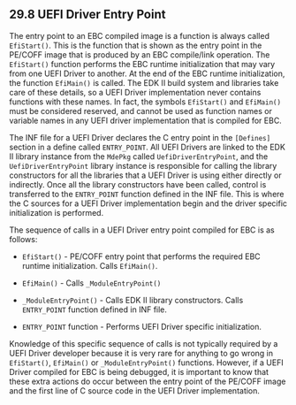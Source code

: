 <!--- @file
  29.8 UEFI Driver Entry Point

  Copyright (c) 2012-2018, Intel Corporation. All rights reserved.<BR>

  Redistribution and use in source (original document form) and 'compiled'
  forms (converted to PDF, epub, HTML and other formats) with or without
  modification, are permitted provided that the following conditions are met:

  1) Redistributions of source code (original document form) must retain the
     above copyright notice, this list of conditions and the following
     disclaimer as the first lines of this file unmodified.

  2) Redistributions in compiled form (transformed to other DTDs, converted to
     PDF, epub, HTML and other formats) must reproduce the above copyright
     notice, this list of conditions and the following disclaimer in the
     documentation and/or other materials provided with the distribution.

  THIS DOCUMENTATION IS PROVIDED BY TIANOCORE PROJECT "AS IS" AND ANY EXPRESS OR
  IMPLIED WARRANTIES, INCLUDING, BUT NOT LIMITED TO, THE IMPLIED WARRANTIES OF
  MERCHANTABILITY AND FITNESS FOR A PARTICULAR PURPOSE ARE DISCLAIMED. IN NO
  EVENT SHALL TIANOCORE PROJECT  BE LIABLE FOR ANY DIRECT, INDIRECT, INCIDENTAL,
  SPECIAL, EXEMPLARY, OR CONSEQUENTIAL DAMAGES (INCLUDING, BUT NOT LIMITED TO,
  PROCUREMENT OF SUBSTITUTE GOODS OR SERVICES; LOSS OF USE, DATA, OR PROFITS;
  OR BUSINESS INTERRUPTION) HOWEVER CAUSED AND ON ANY THEORY OF LIABILITY,
  WHETHER IN CONTRACT, STRICT LIABILITY, OR TORT (INCLUDING NEGLIGENCE OR
  OTHERWISE) ARISING IN ANY WAY OUT OF THE USE OF THIS DOCUMENTATION, EVEN IF
  ADVISED OF THE POSSIBILITY OF SUCH DAMAGE.

-->

## 29.8 UEFI Driver Entry Point

The entry point to an EBC compiled image is a function is always called
`EfiStart()`. This is the function that is shown as the entry point in the
PE/COFF image that is produced by an EBC compile/link operation. The
`EfiStart()` function performs the EBC runtime initialization that may vary
from one UEFI Driver to another. At the end of the EBC runtime initialization,
the function `EfiMain()` is called. The EDK II build system and libraries take
care of these details, so a UEFI Driver implementation never contains functions
with these names. In fact, the symbols `EfiStart()` and `EfiMain()` must be
considered reserved, and cannot be used as function names or variable names in
any UEFI driver implementation that is compiled for EBC.

The INF file for a UEFI Driver declares the C entry point in the `[Defines]`
section in a define called `ENTRY_POINT`. All UEFI Drivers are linked to the
EDK II library instance from the `MdePkg` called `UefiDriverEntryPoint`, and
the `UefiDriverEntryPoint` library instance is responsible for calling the
library constructors for all the libraries that a UEFI Driver is using either
directly or indirectly. Once all the library constructors have been called,
control is transferred to the `ENTRY_POINT` function defined in the INF file.
This is where the C sources for a UEFI Driver implementation begin and the
driver specific initialization is performed.

The sequence of calls in a UEFI Driver entry point compiled for EBC is as
follows:

* `EfiStart()` - PE/COFF entry point that performs the required EBC runtime
  initialization. Calls `EfiMain()`.

* `EfiMain()` - Calls `_ModuleEntryPoint()`

* `_ModuleEntryPoint()` - Calls EDK II library constructors. Calls
  `ENTRY_POINT` function defined in INF file.

* `ENTRY_POINT` function - Performs UEFI Driver specific initialization.

Knowledge of this specific sequence of calls is not typically required by a
UEFI Driver developer because it is very rare for anything to go wrong in
`EfiStart()`, `EfiMain()` or `_ModuleEntryPoint()` functions. However, if a
UEFI Driver compiled for EBC is being debugged, it is important to know that
these extra actions do occur between the entry point of the PE/COFF image and
the first line of C source code in the UEFI Driver implementation.

